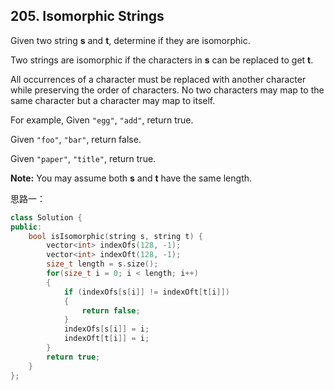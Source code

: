 ## 205. Isomorphic Strings

Given two string **s** and **t**, determine if they are isomorphic.

Two strings are isomorphic if the characters in **s** can be replaced to get **t**.

All occurrences of a character must be replaced with another character while preserving the order of characters. No two characters may map to the same character but a character may map to itself.

For example,
Given `"egg"`, `"add"`, return true.

Given `"foo"`, `"bar"`, return false.

Given `"paper"`, `"title"`, return true.

**Note:**
You may assume both **s** and **t** have the same length.

思路一：

```c++
class Solution {
public:
	bool isIsomorphic(string s, string t) {
		vector<int> indexOfs(128, -1);
		vector<int> indexOft(128, -1);
		size_t length = s.size();
		for(size_t i = 0; i < length; i++)
		{
			if (indexOfs[s[i]] != indexOft[t[i]])
			{
				return false;
			}
			indexOfs[s[i]] = i;
			indexOft[t[i]] = i;
		}
		return true;
	}
};
```



